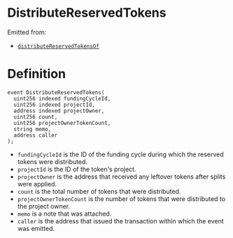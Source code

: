 # DistributeReservedTokens

Emitted from:

* [`distributeReservedTokensOf`](../write/distributereservedtokensof.md)

# Definition

```solidity
event DistributeReservedTokens(
  uint256 indexed fundingCycleId,
  uint256 indexed projectId,
  address indexed projectOwner,
  uint256 count,
  uint256 projectOwnerTokenCount,
  string memo,
  address caller
);
```

* `fundingCycleId` is the ID of the funding cycle during which the reserved tokens were distributed.
* `projectId` is the ID of the token's project.
* `projectOwner` is the address that received any leftover tokens after splits were applied.
* `count` is the total number of tokens that were distributed.
* `projectOwnerTokenCount` is the number of tokens that were distributed to the project owner.
* `memo` is a note that was attached.
* `caller` is the address that issued the transaction within which the event was emitted.
